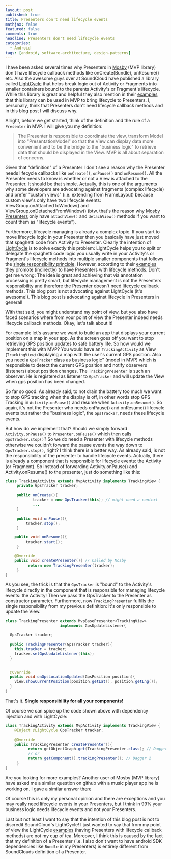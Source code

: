```yaml
---
layout: post
published: true
title: Presenters don't need lifecycle events
mathjax: false
featured: false
comments: true
headline: Presenters don't need lifecycle events
categories:
  - Android
tags: [android, software-architecture, design-patterns]
---
```


I have been asked several times why Presenters in [Mosby](https://github.com/sockeqwe/mosby) (MVP library) don't have lifecycle callback methods like onCreate(Bundle), onResume() etc. Also the awesome guys over at SoundCloud have published a library called [LightCycle](https://github.com/soundcloud/lightcycle) that helps break logic out of Activity or Fragments into smaller containers bound to the parents Activity's or Fragment's lifecycle. While this library is great and helpful they also mention in their [examples](https://github.com/soundcloud/lightcycle/blob/master/examples/real-world/src/main/java/com/soundcloud/lightcycle/sample/real_world/HeaderPresenter.java) that this library can be used in MVP to bring lifecycle to Presenters. I, personally, think that Presenters don't need lifecycle callback methods and in this blog post I will discuss why.

Alright, before we get started, think of the definition and the rule of a `Presenter` in MVP. I will give you my definition:

> The Presenter is responsible to coordinate the view, transform Model into "PresentationModel" so that the View can display data more convenient and to be the bridge to the "business logic" to retrieve data that should be displayed in the View. MVP is all about separation of concerns.

Given that "definition" of a Presenter I don't see a reason why the Presenter needs lifecycle callbacks like `onCreate()`, `onPause()` and `onResume()`. All the Presenter needs to know is whether or not a View is attached to the Presenter. It should be that simple. Actually, this is one of the arguments why some  developers are advocating against fragments (complex lifecycle) and prefer "custom views" (i.e. extending from FrameLayout) because custom view's only have two lifecycle events: ViewGroup.onAttachedToWindow() and ViewGroup.onDetachedFromWindow() (btw. that's the reason why [Mosby Presenters](https://github.com/sockeqwe/mosby/blob/master/mvp-common/src/main/java/com/hannesdorfmann/mosby/mvp/MvpPresenter.java) only have `attachView()` and `detachView()` methods if you want to count them as "lifecycle events").

Furthermore, lifecycle managing is already a complex topic. If you start to move lifecycle logic in your Presenter then you basically have just moved that spaghetti code from Activity to Presenter. Clearly the intention of [LightCycle](https://github.com/soundcloud/lightcycle) is to solve exactly this problem: LightCycle helps you to split or delegate the spaghetti code logic you usually write in your Activity's or Fragment's lifecycle methods into multiple smaller components that follows the [single responsibility principle](https://en.wikipedia.org/wiki/Single_responsibility_principle). However, according to their [examples](https://github.com/soundcloud/lightcycle/blob/master/examples/real-world/src/main/java/com/soundcloud/lightcycle/sample/real_world/HeaderPresenter.java) they promote (indirectly) to have Presenters with lifecycle methods. Don't get me wrong: The idea is great and achieving that via annotation processing is pretty smart, but lifecycle management is not the Presenters responsibility and therefore the Presenter doesn't need lifecycle callback methods. This blog post is not advocating against LightCycle (it's awesome!). This blog post is advocating against lifecycle in Presenters in general!

With that said, you might understand my point of view, but you also have faced scenarios where from your point of view the Presenter indeed needs lifecycle callback methods. Okay, let's talk about it!

For example let's assume we want to build an app that displays your current position on a map in your app. As the screen goes off you want to stop retrieving GPS position updates to safe battery life. So how would we implement this with MVP? You would have an `TrackingActivity` as View (`TrackingView`) displaying a map with the user's current GPS position. Also you need a `GpsTracker` class as business logic" (model in MVP) which is responsible to detect the current GPS position and notify observers (listeners) about position changes. The `TrackingPresenter` is such an observer. He is registered as listener to `GpsTracker` and will update the View when gps position has been changed.

So far so good. As already said, to not drain the battery too much we want to stop GPS tracking when the display is off, in other words stop GPS Tracking in `Activity.onPause()` and resume when `Activity.onResume()`. So again, it's not the Presenter who needs onPause() and onResume() lifecycle events but rather the "business logic", the `GpsTracker`, needs these lifecycle events.

But how do we implement that? Should we simply forward `Activity.onPause()` to `Presenter.onPause()` which then calls `GpsTracker.stop()`? So we do need a Presenter with lifecycle methods otherwise we couldn't forward the pause events the way down to `GpsTracker.stop()`, right?
I think there is a better way. As already said, is not the responsibility of the presenter to handle lifecycle events. Actually, there is already a component that is responsible for lifecycle events: the Activity (or Fragment). So instead of forwarding Activity.onPause() and Activity.onResume() to the presenter, just do something like this:

```java
class TrackingActivity extends MvpActivity implements TrackingView {
     private GpsTracker tracker;

     public onCreate(){
            tracker = new GpsTracker(this); // might need a context
            ...
     }

     public void onPause(){
         tracker.stop();
     }

    public void onResume(){
         tracker.start();
     }

    @Override
    public void createPresenter(){ // Called by Mosby
          return new TrackingPresenter(tracker);
     }
}
```

As you see, the trick is that the `GpsTracker` is "bound" to the Activity's lifecycle directly in the component that is responsible for managing lifecycle events: the Activity! Then we pass the GpsTracker to the Presenter as constructor parameter.
Furthermore, now `TrackingPresenter` fulfills the single responsibility from my previous definition: It's only responsible to update the View.

```java
class TrackingPresenter extends MvpBasePresenter<TrackingView>
                        implements GpsUpdateListener{

  GpsTracker tracker;

  public TrackingPresenter(GpsTracker tracker){
    this.tracker = tracker;
    tracker.setGpsUpdateListener(this);
  }


  @Override
  public void onGpsLocationUpdated(GpsPosition position){
    view.showCurrentPosition(position.getLat(), position.getLng());
  }
}
```

That's it. **Single responsibility for all your components!**

Of course we can spice up the code shown above with dependency injection and with LightCycle:

```java
class TrackingActivity extends MvpActivity implements TrackingView {
    @Inject @LightCycle GpsTracker tracker;

    @Override
    public TrackingPresenter createPresenter(){
          return getObjectGraph.get(TrackingPresenter.class); // Dagger 1
          // or
          return getComponent().trackingPresenter(); // Dagger 2
     }
}
```

Are you looking for more examples? Another user of Mosby (MVP library) have asked me a similar question on github with a music player app he is working on. I gave a similar answer [there](https://github.com/sockeqwe/mosby/issues/124)

Of course this is only my personal opinion and there are exceptions and you may really need lifecycle events in your Presenters, but I think in 99% your business logic needs lifecycle events and not your Presenters.

Last but not least I want to say that the intention of this blog post is not to discredit SoundCloud's LigthCycle! I just wanted to say that from my point of view the LightCycle [examples](https://github.com/soundcloud/lightcycle/blob/master/examples/real-world/src/main/java/com/soundcloud/lightcycle/sample/real_world/HeaderPresenter.java) (having Presenters with lifecycle callback methods) are not my cup of tea. Moreover, I think this is caused by the fact that my definition of a Presenter (i.e. I also don't want to have android SDK dependencies like `Bundle` in my Presenters) is entirely different from SoundClouds definition of a Presenter.
